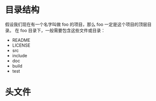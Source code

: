 # 目录结构
假设我们现在有一个名字叫做 foo 的项目，那么 foo 一定是这个项目的顶层目录。
在 foo 目录下，一般需要包含这些文件或目录：

- README 
- LICENSE
- src
- include
- doc
- build
- test

# 头文件